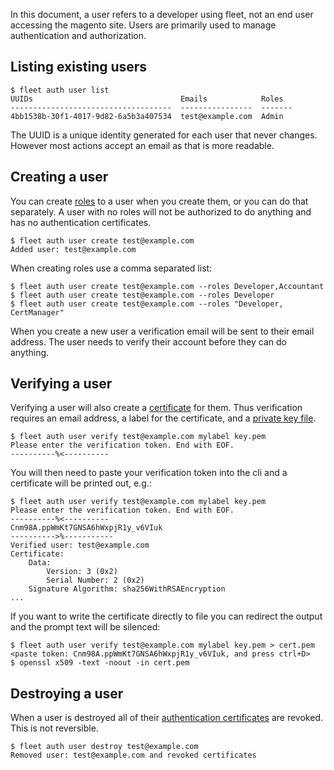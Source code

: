 In this document, a user refers to a developer using fleet, not an end user accessing the magento site. Users are primarily used to manage authentication and authorization.

Listing existing users
----

```
$ fleet auth user list
UUIDs                                 Emails            Roles
------------------------------------  ----------------  -------
4bb1538b-30f1-4017-9d82-6a5b3a407534  test@example.com  Admin
```

The UUID is a unique identity generated for each user that never changes. However most actions accept an email as that is more readable.

Creating a user
----

You can create [roles](/how-to/manage-roles) to a user when you create them, or you can do that separately. A user with no roles will not be authorized to do anything and has no authentication certificates.

```
$ fleet auth user create test@example.com
Added user: test@example.com
```

When creating roles use a comma separated list:

```
$ fleet auth user create test@example.com --roles Developer,Accountant
$ fleet auth user create test@example.com --roles Developer
$ fleet auth user create test@example.com --roles "Developer, CertManager"
```

When you create a new user a verification email will be sent to their email address. The user needs to verify their account before they can do anything.

Verifying a user
----

Verifying a user will also create a [certificate](/how-to/manage-certs) for them. Thus verification requires an email address, a label for the certificate, and a [private key file](/how-to/manage-certs#creating-an-auth-cert).

```
$ fleet auth user verify test@example.com mylabel key.pem
Please enter the verification token. End with EOF.
----------%<----------
```

You will then need to paste your verification token into the cli and a certificate will be printed out, e.g.:
```
$ fleet auth user verify test@example.com mylabel key.pem
Please enter the verification token. End with EOF.
----------%<----------
Cnm98A.ppWmKt7GNSA6hWxpjR1y_v6VIuk
---------->%-----------
Verified user: test@example.com
Certificate:
    Data:
        Version: 3 (0x2)
        Serial Number: 2 (0x2)
    Signature Algorithm: sha256WithRSAEncryption
...
```

If you want to write the certificate directly to file you can redirect the output and the prompt text will be silenced:

```
$ fleet auth user verify test@example.com mylabel key.pem > cert.pem
<paste token: Cnm98A.ppWmKt7GNSA6hWxpjR1y_v6VIuk, and press ctrl+D>
$ openssl x509 -text -noout -in cert.pem
```

Destroying a user
----

When a user is destroyed all of their [authentication certificates](/how-to/manage-certs) are revoked. This is not reversible.

```
$ fleet auth user destroy test@example.com
Removed user: test@example.com and revoked certificates
```
